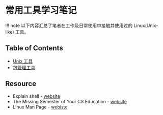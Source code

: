 # 常用工具学习笔记

!!! note 
    以下内容汇总了笔者在工作及日常使用中接触并使用过的 Linux(Unix-like) 工具。

## Table of Contents

- [Unix 工具](./tools.md)
- [包管理工具](./package.md)

## Resource

- Explain shell - [website](https://explainshell.com/)
- The Missing Semester of Your CS Education - [website](https://missing.csail.mit.edu/)
- Linux Man Page - [webiste](https://linux.die.net/man/)